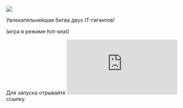 ![](https://i.imgur.com/qIEH4Z5.png)

Увлекательнейшая битва двух IT-гигантов!

(игра в режиме hot-seat)

Для запуска отрывайте ![эту](https://github.com/StellarProcy/Hello-Mediasoft/blob/tic_tac_toe/JS-Mediasoft_tic_tac_toe.html) ссылку.

